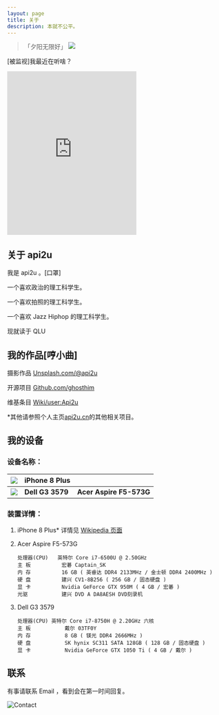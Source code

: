 ```yaml
---
layout: page
title: 关于
description: 本就不公平。
---
```


> 「夕阳无限好」
> ![](https://tva1.sinaimg.cn/large/007X8olVly1g8mf4yvxybj31400u01ky.jpg)
>

[被监视]我最近在听啥？

<iframe src="https://open.spotify.com/embed/playlist/1CsD9DDythwVgZXSKknhkV" width="300" height="380" frameborder="0" allowtransparency="true" allow="encrypted-media"></iframe>

## 关于 api2u

我是 api2u 。[口罩]

一个喜欢政治的理工科学生。

一个喜欢拍照的理工科学生。

一个喜欢 Jazz Hiphop 的理工科学生。

现就读于 QLU 

## 我的作品[哼小曲] ##

摄影作品 [Unsplash.com/@api2u](https://unsplash.com/@api2u)

开源项目 [Github.com/ghosthim](https://github.com/ghosthim)

维基条目 [Wiki/user:Api2u](https://zh.wikipedia.org/wiki/User:Api2u)

 *其他请参照个人主页[api2u.cn](http://api2u.cn)的其他相关项目。

## 我的设备

### 设备名称：

| ![](https://img.api2u.cn/pic/phone.svg) | **iPhone 8 Plus** |                         |
| :-------------------------------------- | ----------------- | ----------------------- |
| ![](https://img.api2u.cn/pic/pc.svg)    | **Dell G3 3579**  | **Acer Aspire F5-573G** |

### 装置详情：

1. iPhone 8 Plus* 详情见 [Wikipedia 页面](https://zh.wikipedia.org/wiki/IPhone_8)

2. Acer Aspire F5-573G

   ```
   处理器(CPU)   英特尔 Core i7-6500U @ 2.50GHz
   主 板	        宏碁 Captain_SK		
   内 存	        16 GB ( 英睿达 DDR4 2133MHz / 金士顿 DDR4 2400MHz )		
   硬 盘	        建兴 CV1-8B256 ( 256 GB / 固态硬盘 )		
   显 卡	        Nvidia GeForce GTX 950M ( 4 GB / 宏碁 )		
   光驱	        建兴 DVD A DA8AESH DVD刻录机
   ```
   

   
3. Dell G3 3579

   ```
   处理器(CPU)	英特尔 Core i7-8750H @ 2.20GHz 六核		
   主 板	         戴尔 03TF0Y		
   内 存	         8 GB ( 镁光 DDR4 2666MHz )		
   硬 盘	         SK hynix SC311 SATA 128GB ( 128 GB / 固态硬盘 )		
   显 卡      	 Nvidia GeForce GTX 1050 Ti ( 4 GB / 戴尔 )		
   ```



## 联系

有事请联系 Email ，看到会在第一时间回复。

![Contact](https://img.api2u.cn/2020/03/05/15834156187945.jpg)